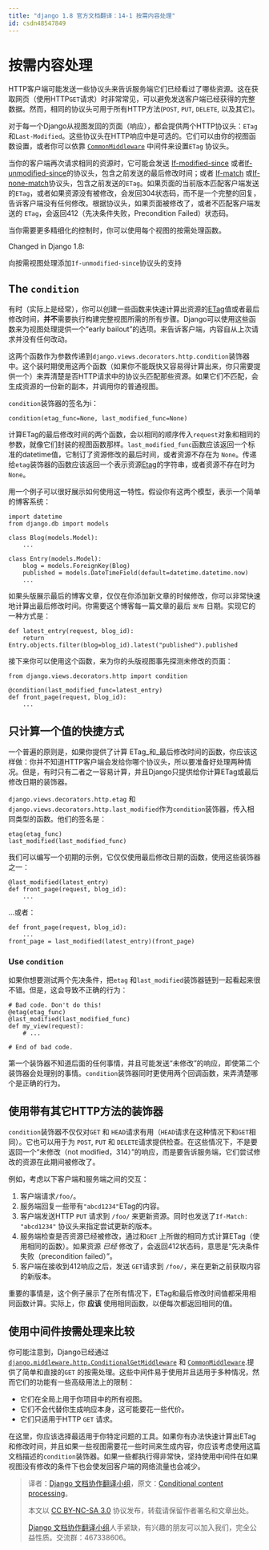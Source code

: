 ```yaml
---
title: "django 1.8 官方文档翻译：14-1 按需内容处理"
id: csdn48547849
---
```


# 按需内容处理

HTTP客户端可能发送一些协议头来告诉服务端它们已经看过了哪些资源。这在获取网页（使用HTTP`GET`请求）时非常常见，可以避免发送客户端已经获得的完整数据。然而，相同的协议头可用于所有HTTP方法(`POST`, `PUT`, `DELETE`, 以及其它)。

对于每一个Django从视图发回的页面（响应），都会提供两个HTTP协议头：`ETag`和`Last-Modified`。这些协议头在HTTP响应中是可选的。它们可以由你的视图函数设置，或者你可以依靠 [`CommonMiddleware`](../ref/middleware.html#django.middleware.common.CommonMiddleware "django.middleware.common.CommonMiddleware") 中间件来设置`ETag` 协议头。

当你的客户端再次请求相同的资源时，它可能会发送 [If-modified-since](http://www.w3.org/Protocols/rfc2616/rfc2616-sec14.html#sec14.25) 或者[If-unmodified-since](http://www.w3.org/Protocols/rfc2616/rfc2616-sec14.html#sec14.28)的协议头，包含之前发送的最后修改时间；或者 [If-match](http://www.w3.org/Protocols/rfc2616/rfc2616-sec14.html#sec14.24) 或[If-none-match](http://www.w3.org/Protocols/rfc2616/rfc2616-sec14.html#sec14.26)协议头，包含之前发送的`ETag`。如果页面的当前版本匹配客户端发送的`ETag`，或者如果资源没有被修改，会发回304状态码，而不是一个完整的回复，告诉客户端没有任何修改。根据协议头，如果页面被修改了，或者不匹配客户端发送的 `ETag`，会返回412（先决条件失败，Precondition Failed）状态码。

当你需要更多精细化的控制时，你可以使用每个视图的按需处理函数。

Changed in Django 1.8:

向按需视图处理添加`If-unmodified-since`协议头的支持

## The `condition`

有时（实际上是经常），你可以创建一些函数来快速计算出资源的[ETag](http://www.w3.org/Protocols/rfc2616/rfc2616-sec3.html#sec3.11)值或者最后修改时间，**并不**需要执行构建完整视图所需的所有步骤。Django可以使用这些函数来为视图处理提供一个“early bailout”的选项。来告诉客户端，内容自从上次请求并没有任何改动。

这两个函数作为参数传递到`django.views.decorators.http.condition`装饰器中。这个装时期使用这两个函数（如果你不能既快又容易得计算出来，你只需要提供一个）来弄清楚是否HTTP请求中的协议头匹配那些资源。如果它们不匹配，会生成资源的一份新的副本，并调用你的普通视图。

`condition`装饰器的签名为i：

```
condition(etag_func=None, last_modified_func=None) 
```

计算ETag的最后修改时间的两个函数，会以相同的顺序传入`request`对象和相同的参数，就像它们封装的视图函数那样。`last_modified_func`函数应该返回一个标准的datetime值，它制订了资源修改的最后时间，或者资源不存在为 `None`。传递给`etag`装饰器的函数应该返回一个表示资源[Etag](http://www.w3.org/Protocols/rfc2616/rfc2616-sec3.html#sec3.11)的字符串，或者资源不存在时为`None`。

用一个例子可以很好展示如何使用这一特性。假设你有这两个模型，表示一个简单的博客系统：

```
import datetime
from django.db import models

class Blog(models.Model):
    ...

class Entry(models.Model):
    blog = models.ForeignKey(Blog)
    published = models.DateTimeField(default=datetime.datetime.now)
    ... 
```

如果头版展示最后的博客文章，仅仅在你添加新文章的时候修改，你可以非常快速地计算出最后修改时间。你需要这个博客每一篇文章的最后 `发布` 日期。实现它的一种方式是：

```
def latest_entry(request, blog_id):
    return Entry.objects.filter(blog=blog_id).latest("published").published 
```

接下来你可以使用这个函数，来为你的头版视图事先探测未修改的页面：

```
from django.views.decorators.http import condition

@condition(last_modified_func=latest_entry)
def front_page(request, blog_id):
    ... 
```

## 只计算一个值的快捷方式

一个普遍的原则是，如果你提供了计算 ETag_和_最后修改时间的函数，你应该这样做：你并不知道HTTP客户端会发给你哪个协议头，所以要准备好处理两种情况。但是，有时只有二者之一容易计算，并且Django只提供给你计算ETag或最后修改日期的装饰器。

`django.views.decorators.http.etag` 和`django.views.decorators.http.last_modified`作为`condition`装饰器，传入相同类型的函数。他们的签名是：

```
etag(etag_func)
last_modified(last_modified_func) 
```

我们可以编写一个初期的示例，它仅仅使用最后修改日期的函数，使用这些装饰器之一：

```
@last_modified(latest_entry)
def front_page(request, blog_id):
    ... 
```

…或者：

```
def front_page(request, blog_id):
    ...
front_page = last_modified(latest_entry)(front_page) 
```

### Use `condition`

如果你想要测试两个先决条件，把`etag` 和`last_modified`装饰器链到一起看起来很不错。但是，这会导致不正确的行为：

```
# Bad code. Don't do this!
@etag(etag_func)
@last_modified(last_modified_func)
def my_view(request):
    # ...

# End of bad code. 
```

第一个装饰器不知道后面的任何事情，并且可能发送“未修改”的响应，即使第二个装饰器会处理别的事情。`condition`装饰器同时更使用两个回调函数，来弄清楚哪个是正确的行为。

## 使用带有其它HTTP方法的装饰器

`condition`装饰器不仅仅对`GET` 和 `HEAD`请求有用（`HEAD`请求在这种情况下和`GET`相同）。它也可以用于为 `POST`, `PUT` 和 `DELETE`请求提供检查。在这些情况下，不是要返回一个“未修改（not modified，314）”的响应，而是要告诉服务端，它们尝试修改的资源在此期间被修改了。

例如，考虑以下客户端和服务端之间的交互：

1.  客户端请求`/foo/`。
2.  服务端回复一些带有`"abcd1234"`ETag的内容。
3.  客户端发送HTTP `PUT` 请求到 `/foo/` 来更新资源。同时也发送了`If-Match: "abcd1234"` 协议头来指定尝试更新的版本。
4.  服务端检查是否资源已经被修改，通过和`GET` 上所做的相同方式计算ETag（使用相同的函数）。如果资源 *已经* 修改了，会返回412状态码，意思是“先决条件失败（precondition failed）”。
5.  客户端在接收到412响应之后，发送 `GET`请求到 `/foo/`，来在更新之前获取内容的新版本。

重要的事情是，这个例子展示了在所有情况下，ETag和最后修改时间值都采用相同函数计算。实际上，你 **应该** 使用相同函数，以便每次都返回相同的值。

## 使用中间件按需处理来比较

你可能注意到，Django已经通过[`django.middleware.http.ConditionalGetMiddleware`](../ref/middleware.html#django.middleware.http.ConditionalGetMiddleware "django.middleware.http.ConditionalGetMiddleware") 和 [`CommonMiddleware`](../ref/middleware.html#django.middleware.common.CommonMiddleware "django.middleware.common.CommonMiddleware").提供了简单和直接的`GET` 的按需处理。这些中间件易于使用并且适用于多种情况，然而它们的功能有一些高级用法上的限制：

*   它们在全局上用于你项目中的所有视图。
*   它们不会代替你生成响应本身，这可能要花一些代价。
*   它们只适用于HTTP `GET` 请求。

在这里，你应该选择最适用于你特定问题的工具。如果你有办法快速计算出ETag和修改时间，并且如果一些视图需要花一些时间来生成内容，你应该考虑使用这篇文档描述的`condition`装饰器。如果一些都执行得非常快，坚持使用中间件在如果视图没有修改的条件下也会使发回客户端的网络流量也会减少。

> 译者：[Django 文档协作翻译小组](http://python.usyiyi.cn/django/index.html)，原文：[Conditional content processing](https://docs.djangoproject.com/en/1.8/topics/conditional-view-processing/)。
> 
> 本文以 [CC BY-NC-SA 3.0](http://creativecommons.org/licenses/by-nc-sa/3.0/cn/) 协议发布，转载请保留作者署名和文章出处。
> 
> [Django 文档协作翻译小组](http://python.usyiyi.cn/django/index.html)人手紧缺，有兴趣的朋友可以加入我们，完全公益性质。交流群：467338606。